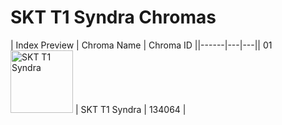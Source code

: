 # SKT T1 Syndra Chromas

| Index  Preview | Chroma Name | Chroma ID ||------|---|---|| 01  <img src='https://raw.communitydragon.org/latest/plugins/rcp-be-lol-game-data/global/default/v1/champion-chroma-images/134/134064.png' alt='SKT T1 Syndra' width='100'> | SKT T1 Syndra | 134064 |